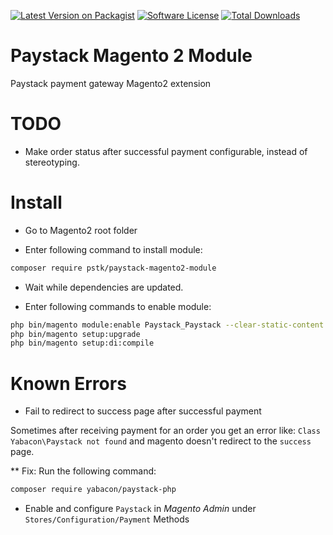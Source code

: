 [![Latest Version on Packagist][ico-version]][link-packagist]
[![Software License][ico-license]](LICENSE)
[![Total Downloads][ico-downloads]][link-downloads]

Paystack Magento 2 Module
======================

Paystack payment gateway Magento2 extension

TODO
====

* Make order status after successful payment configurable, instead of stereotyping.


Install
=======

* Go to Magento2 root folder

* Enter following command to install module:

```bash
composer require pstk/paystack-magento2-module
```

* Wait while dependencies are updated.

* Enter following commands to enable module:

```bash
php bin/magento module:enable Paystack_Paystack --clear-static-content
php bin/magento setup:upgrade
php bin/magento setup:di:compile
```

Known Errors
============

* Fail to redirect to success page after successful payment

Sometimes after receiving payment for an order you get an error like: `Class Yabacon\Paystack not found` 
and magento doesn't redirect to the `success` page.

** Fix:
Run the following command:

```bash
composer require yabacon/paystack-php
```



* Enable and configure `Paystack` in *Magento Admin* under `Stores/Configuration/Payment` Methods

[ico-version]: https://img.shields.io/packagist/v/paystack/magento2-module-paystack.svg?style=flat-square
[ico-license]: https://img.shields.io/badge/license-MIT-brightgreen.svg?style=flat-square
[ico-downloads]: https://img.shields.io/packagist/dt/paystack/magento2-module-paystack.svg?style=flat-square

[link-packagist]: https://packagist.org/packages/paystack/magento2-module-paystack
[link-downloads]: https://packagist.org/packages/paystack/magento2-module-paystack
